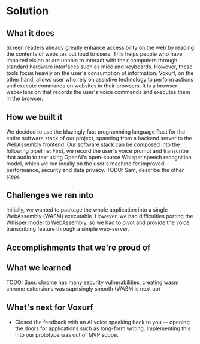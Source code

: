 # Solution

## What it does

Screen readers already greatly enhance accessibility on the web by reading the contents of websites out loud to users.
This helps people who have impaired vision or are unable to interact with their computers through standard hardware interfaces such as mice and keyboards.
However, these tools focus heavily on the user's consumption of information.
Voxurf, on the other hand, allows user who rely on assistive technology to perform actions and execute commands on websites in their browsers.
It is a browser webextension that records the user's voice commands and executes them in the browser.

## How we built it

We decided to use the blazingly fast programming language Rust for the entire software stack of our project, spanning from a backend server to the WebAssembly frontend.
Our software stack can be composed into the following pipeline:
First, we record the user's voice prompt and transcribe that audio to text using OpenAI's open-source Whisper speech recognition model, which we run locally on the user's machine for improved performance, security and data privacy.
TODO: Sam, describe the other steps

## Challenges we ran into

Initially, we wanted to package the whole application into a single WebAssembly (WASM) executable.
However, we had difficulties porting the Whisper model to WebAssembly, so we had to pivot and provide the voice transcribing feature through a simple web-server.

## Accomplishments that we're proud of

## What we learned

TODO: Sam: chrome has many security vulnerabilities, creating wasm chrome extensions was suprisingly smooth (WASM is next up)

## What's next for Voxurf

- Closed the feedback with an AI voice speaking back to you — opening the doors for applications such as long-form writing. Implementing this into our prototype was out of MVP scope.
